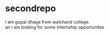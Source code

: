 # secondrepo
I am gopal dhage from walchand college.
<br>
an i am looking for some internship opportunites
